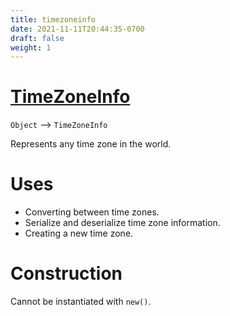 ```yaml
---
title: timezoneinfo
date: 2021-11-11T20:44:35-0700
draft: false
weight: 1
---
```


# [TimeZoneInfo](https://docs.microsoft.com/en-us/dotnet/api/system.timezoneinfo?view=net-6.0)
`Object` –> `TimeZoneInfo`  

Represents any time zone in the world.  

# Uses
- Converting between time zones.
- Serialize and deserialize time zone information.
- Creating a new time zone.

# Construction
Cannot be instantiated with `new()`.
